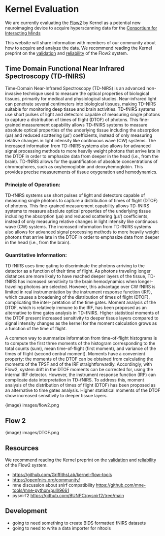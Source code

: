 # Kernel Evaluation
We are currently evaluating the [Flow2](https://www.kernel.com/products) by Kernel as a potential new neuroimaging device to acquire hyperscanning data for the [Consortium for Interacting Minds](https://www.interactingminds.com/)

This website will share information with members of our community about how to acquire and analyze the data. We recommend reading the Kernel preprint on the [validation](https://www.biorxiv.org/content/10.1101/2024.04.30.591765v1.abstract) and [reliability](https://www.nature.com/articles/s41598-024-68555-9) of the Flow2 system.

## Time Domain Functional Near Infrared Spectroscopy (TD-fNIRS)
Time-Domain Near-Infrared Spectroscopy (TD-NIRS) is an advanced non-invasive technique used to measure the optical properties of biological tissues, primarily for medical and physiological studies. Near-infrared light can penetrate several centimeters into biological tissues, making TD-NIRS suitable for monitoring deep tissue and brain activities. TD-fNIRS systems use short pulses of light and detectors capable of measuring single photons to capture a distribution of times of flight (DTOF) of photons. This fine-grained measurement capability allows TD-fNIRS systems to measure absolute optical properties of the underlying tissue including the absorption (μa) and reduced scattering (μs′) coefficients, instead of only measuring relative changes in light intensity like continuous wave (CW) systems. The increased information from TD-fNIRS systems also allows for advanced signal processing methods to more heavily weight photons that arrive late in the DTOF in order to emphasize data from deeper in the head (i.e., from the brain). TD-fNRIS  allows for the quantification of absolute concentrations of chromophores, such as oxyhemoglobin and deoxyhemoglobin. This provides precise measurements of tissue oxygenation and hemodynamics.

### Principle of Operation:

TD-fNIRS systems use short pulses of light and detectors capable of measuring single photons to capture a distribution of times of flight (DTOF) of photons. This fine-grained measurement capability allows TD-fNIRS systems to measure absolute optical properties of the underlying tissue including the absorption (μa) and reduced scattering (μs′) coefficients, instead of only measuring relative changes in light intensity like continuous wave (CW) systems. The increased information from TD-fNIRS systems also allows for advanced signal processing methods to more heavily weight photons that arrive late in the DTOF in order to emphasize data from deeper in the head (i.e., from the brain).

### Quantitative Information:

TD fNIRS uses time gating to discriminate the photons arriving to the detector as a function of their time of flight. As photons traveling longer distances are more likely to have reached deeper layers of the tissue, TD-fNIRS has increased sensitivity to the brain hemodynamics when longer-traveling photons are selected. However, this advantage over CW fNIRS is limited in real instrumentation by the instrument response function (IRF), which causes a broadening of the distribution of times of flight (DTOF), complicating the inter- pretation of the time gates. Moment analysis of the DTOF, which is relatively immune to the IRF, has been proposed as an alternative to time gates analysis in TD-fNIRS. Higher statistical moments of the DTOF present increased sensitivity to deeper tissue layers compared to signal intensity changes as the kernel for the moment calculation grows as a function of the time of flight.

A common way to summarize information from time-of-flight histograms is to compute the first three moments of the histogram corresponding to the total counts (sum), mean time-of-flight (first moment), and variance of the times of flight (second central moment). Moments have a convenient property: the moments of the DTOF can be obtained from calculating the moments of the TPSF and of the IRF straightforwardly. Accordingly, with Flow2, system drift in the DTOF moments can be corrected for, using the internal IRF detector. However, the instrument response function (IRF) can complicate data interpretation in TD-fNIRS. To address this, moment analysis of the distribution of times of flight (DTOF) has been proposed as an alternative to time gates analysis. Higher statistical moments of the DTOF show increased sensitivity to deeper tissue layers.

{image} images/flow2.png


## Flow 2

{image} images/DTOF.png

## Resources

We recommend reading the Kernel preprint on the [validation](https://www.biorxiv.org/content/10.1101/2024.04.30.591765v1.abstract) and [reliability](https://www.nature.com/articles/s41598-024-68555-9) of the Flow2 system.

- https://github.com/GriffithsLab/kernel-flow-tools
- https://openfnirs.org/community/
- mne discussion about snirf compatibility https://github.com/mne-tools/mne-python/pull/9661
- pysnirf2 https://github.com/BUNPC/pysnirf2/tree/main

## Development
- going to need something to create BIDS formatted fNIRS datasets
- going to need to write a data importer for nltools

```{tableofcontents}
```
